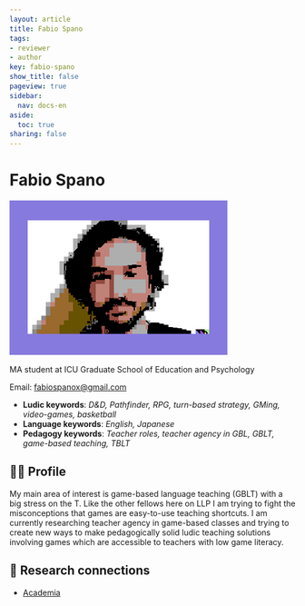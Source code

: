 ```yaml
---
layout: article
title: Fabio Spano
tags:
- reviewer
- author
key: fabio-spano
show_title: false
pageview: true
sidebar:
  nav: docs-en
aside:
  toc: true
sharing: false
---
```


# Fabio Spano

<div class="card">
  <div class="card__image">
    <img class="image" src="/assets/images/fabio-spano.png"/>
    <div class="overlay overlay--bottom">
    </div>
  </div>
</div>

MA student at ICU Graduate School of Education and Psychology

Email: [fabiospanox@gmail.com](mailto:fabiospanox@gmail.com)

- **Ludic keywords**: *D&D, Pathfinder, RPG, turn-based strategy, GMing, video-games, basketball*
- **Language keywords**: *English, Japanese*
- **Pedagogy keywords**: *Teacher roles, teacher agency in GBL, GBLT, game-based teaching, TBLT*

<!--more-->

## 👨‍🏫 Profile

My main area of interest is game-based language teaching (GBLT) with a big stress on the T. Like the other fellows here on LLP I am trying to fight the misconceptions that games are easy-to-use teaching shortcuts. I am currently researching teacher agency in game-based classes and trying to create new ways to make pedagogically solid ludic teaching solutions involving games which are accessible to teachers with low game literacy.

## 🧪 Research connections

- [Academia](https://independent.academia.edu/FabioSpano)
